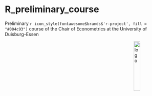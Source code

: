 # R_preliminary_course
Preliminary `r icon_style(fontawesome$brands$'r-project', fill = "#004c93")` course of the Chair of Econometrics at the University of Duisburg-Essen


<p><img src="https://github.com/mca91/EconometricsWithR/blob/master/images/logo.png" alt="logo" align="right" width="20%" height="20%">

